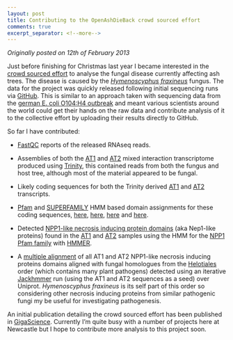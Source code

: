 ```yaml
---
layout: post
title: Contributing to the OpenAshDieBack crowd sourced effort
comments: true
excerpt_separator: <!--more-->
---
```


_Originally posted on 12th of February 2013_

Just before finishing for Christmas last year I became interested in the [crowd sourced effort](http://oadb.tsl.ac.uk/) to analyse the fungal disease currently affecting ash trees.  The disease is caused by the [_Hymenoscyphus fraxineus_](https://en.wikipedia.org/wiki/Hymenoscyphus_fraxineus) fungus. The data for the project was quickly released following initial sequencing runs via [GitHub](https://github.com/). This is similar to an approach taken with sequencing data from the [german E. coli O104:H4 outbreak](https://github.com/ehec-outbreak-crowdsourced/BGI-data-analysis) and meant various scientists around the world could get their hands on the raw data and contribute analysis of it to the collective effort by uploading their results directly to GitHub.
<!--more-->
So far I have contributed:

- [FastQC](https://github.com/ash-dieback-crowdsource/data/tree/master/ash_dieback/mixed_material/FastQC) reports of the released RNAseq reads.

- Assemblies of both the [AT1](https://github.com/ash-dieback-crowdsource/data/tree/master/ash_dieback/mixed_material/ashwellthorpe_AT1/assemblies) and [AT2](https://github.com/ash-dieback-crowdsource/data/tree/master/ash_dieback/mixed_material/ashwellthorpe_AT2/assemblies) mixed interaction transcriptome produced using [Trinity](https://github.com/trinityrnaseq/trinityrnaseq/wiki), this contained reads from both the fungus and host tree, although most of the material appeared to be fungal.

- Likely coding sequences for both the Trinity derived [AT1](https://github.com/ash-dieback-crowdsource/data/tree/master/ash_dieback/mixed_material/ashwellthorpe_AT1/likely_coding_sequences) and [AT2](https://github.com/ash-dieback-crowdsource/data/tree/master/ash_dieback/mixed_material/ashwellthorpe_AT2/likely_coding_sequences) transcripts.

- [Pfam](http://pfam.xfam.org/) and [SUPERFAMILY](http://supfam.org/SUPERFAMILY/) HMM based domain assignments for these coding sequences, [here](https://github.com/ash-dieback-crowdsource/data/tree/master/ash_dieback/mixed_material/ashwellthorpe_AT1/PfamA_Vs_AT1_CDS), [here](https://github.com/ash-dieback-crowdsource/data/tree/master/ash_dieback/mixed_material/ashwellthorpe_AT1/SUPERFAMILY_domain_assignments), [here](https://github.com/ash-dieback-crowdsource/data/tree/master/ash_dieback/mixed_material/ashwellthorpe_AT2/PfamA_Vs_AT2_CDS) and [here](https://github.com/ash-dieback-crowdsource/data/tree/master/ash_dieback/mixed_material/ashwellthorpe_AT2/SUPERFAMILY_domain_assignments).

- Detected [NPP1-like necrosis inducing protein domains](http://www.sciencedirect.com/science/article/pii/S0031942205006758) (aka Nep1-like proteins) found in the [AT1](https://github.com/ash-dieback-crowdsource/data/tree/master/ash_dieback/mixed_material/ashwellthorpe_AT1/NPP1_domains) and [AT2](https://github.com/ash-dieback-crowdsource/data/tree/master/ash_dieback/mixed_material/ashwellthorpe_AT2/NPP1_domains) samples using the HMM for the [NPP1 Pfam family](http://pfam.xfam.org/family/PF05630) with [HMMER](http://hmmer.org/).

- A [multiple alignment](https://github.com/ash-dieback-crowdsource/data/tree/master/ash_dieback/mixed_material/Helotiales_NPP1_domains_and_AT1_AT2_NPP1_aligned) of all AT1 and AT2 NPP1-like necrosis inducing proteins domains aligned with fungal homologues from the [Helotiales](https://en.wikipedia.org/wiki/Helotiales) order (which contains many plant pathogens) detected using an iterative [Jackhmmer](https://www.ebi.ac.uk/Tools/hmmer/search/jackhmmer) run (using the AT1 and AT2 sequences as a seed) over Uniprot.  _Hymenoscyphus fraxineus_ is its self part of this order so considering other necrosis inducing proteins from similar pathogenic fungi my be useful for investigating pathogenesis.

An initial publication detailing the crowd sourced effort has been published in [GigaScience](http://gigascience.biomedcentral.com/articles/10.1186/2047-217X-2-2).  Currently I’m quite busy with a number of projects here at Newcastle but I hope to contribute more analysis to this project soon.
